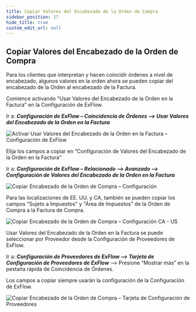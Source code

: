 ```yaml
---
title: Copiar Valores del Encabezado de la Orden de Compra
sidebar_position: 27
hide_title: true
custom_edit_url: null
---
```

## Copiar Valores del Encabezado de la Orden de Compra

Para los clientes que interpretan y hacen coincidir órdenes a nivel de encabezado, algunos valores en la orden ahora se pueden copiar del encabezado de la Orden al encabezado de la Factura.<br/>

Comience activando "Usar Valores del Encabezado de la Orden en la Factura" en la Configuración de ExFlow.<br/>

Ir a: ***Configuración de ExFlow – Coincidencia de Órdenes --> Usar Valores del Encabezado de la Orden en la Factura***

![Activar Usar Valores del Encabezado de la Orden en la Factura – Configuración de ExFlow](@site/static/img/media/exflow-setup-po-matching-008.png)

Elija los campos a copiar en “Configuración de Valores del Encabezado de la Orden en la Factura”<br/>

Ir a: ***Configuración de ExFlow – Relacionado --> Avanzado --> Configuración de Valores del Encabezado de la Orden en la Factura***

![Copiar Encabezado de la Orden de Compra – Configuración](@site/static/img/media/po-header-value-on-invoice-setup-001.png)

Para las localizaciones de EE. UU. y CA, también se pueden copiar los campos "Sujeto a Impuestos" y "Área de Impuestos" de la Orden de Compra a la Factura de Compra.

![Copiar Encabezado de la Orden de Compra – Configuración CA - US](@site/static/img/media/po-header-value-on-invoice-setup-002-ca-us.png)

Usar Valores del Encabezado de la Orden en la Factura se puede seleccionar por Proveedor desde la Configuración de Proveedores de ExFlow.<br/>

Ir a: ***Configuración de Proveedores de ExFlow --> Tarjeta de Configuración de Proveedores de ExFlow*** --> Presione “Mostrar más” en la pestaña rápida de Coincidencia de Órdenes.

Los campos a copiar siempre usarán la configuración de la Configuración de ExFlow.

![Copiar Encabezado de la Orden de Compra – Tarjeta de Configuración de Proveedores](@site/static/img/media/vendor-setup-card-use-po-header-001.png)